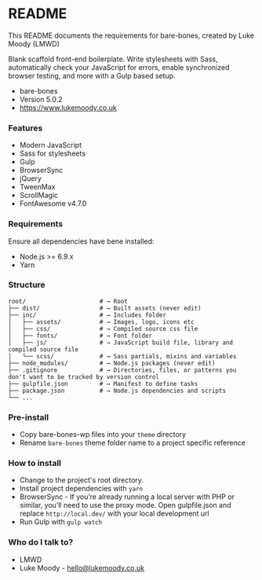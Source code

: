 # README #

This README documents the requirements for bare-bones, created by Luke Moody (LMWD)

Blank scaffold front-end boilerplate. Write stylesheets with Sass, automatically check your JavaScript for errors, enable synchronized browser testing, and more with a Gulp based setup.

* bare-bones
* Version 5.0.2
* https://www.lukemoody.co.uk

### Features ###

* Modern JavaScript
* Sass for stylesheets
* Gulp
* BrowserSync
* jQuery
* TweenMax
* ScrollMagic
* FontAwesome v4.7.0

### Requirements ###

Ensure all dependencies have bene installed:

* Node.js >= 6.9.x
* Yarn

### Structure ###

```shell
root/                     # → Root
├── dist/                 # → Built assets (never edit)
├── inc/                  # → Includes folder
│   ├── assets/           # → Images, logo, icons etc
│   ├── css/              # → Compiled source css file
│   ├── fonts/            # → Font folder
│   ├── js/               # → JavaScript build file, library and compiled source file
│   └── scss/             # → Sass partials, mixins and variables
├── node_modules/         # → Node.js packages (never edit)
├── .gitignore            # → Directories, files, or patterns you don't want to be tracked by version control
├── gulpfile.json         # → Manifest to define tasks
├── package.json          # → Node.js dependencies and scripts
└── ...
```

### Pre-install ###

* Copy bare-bones-wp files into your `theme` directory
* Rename `bare-bones` theme folder name to a project specific reference

### How to install ###

* Change to the project's root directory.
* Install project dependencies with `yarn`
* BrowserSync - If you’re already running a local server with PHP or similar, you’ll need to use the proxy mode. Open gulpfile.json and replace `http://local.dev/` with your local development url
* Run Gulp with `gulp watch`

### Who do I talk to? ###

* LMWD
* Luke Moody - hello@lukemoody.co.uk

